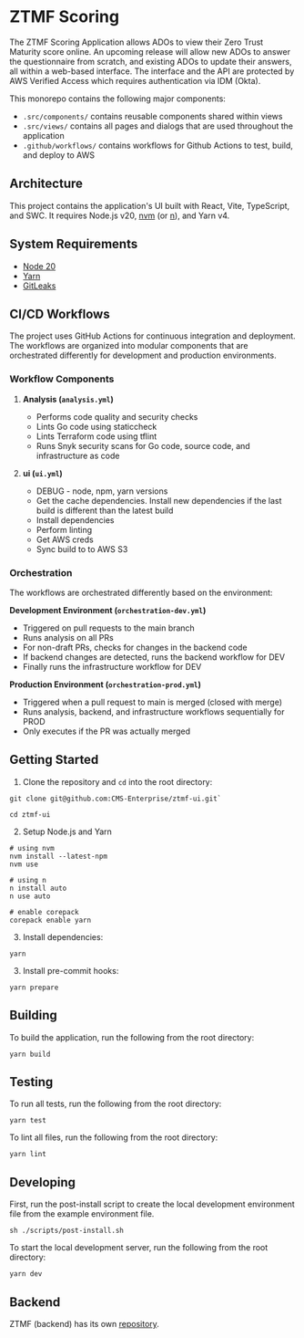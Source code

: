 # ZTMF Scoring

The ZTMF Scoring Application allows ADOs to view their Zero Trust Maturity score online. An upcoming release will allow new ADOs to answer the questionnaire from scratch, and existing ADOs to update their answers, all within a web-based interface. The interface and the API are protected by AWS Verified Access which requires authentication via IDM (Okta).

This monorepo contains the following major components:
- `.src/components/` contains reusable components shared within views
- `.src/views/` contains all pages and dialogs that are used throughout the application
- `.github/workflows/` contains workflows for Github Actions to test, build, and deploy to AWS

## Architecture

This project contains the application's UI built with React, Vite, TypeScript, and SWC. It requires Node.js v20, [nvm](https://github.com/nvm-sh/nvm) (or [n](https://github.com/tj/n)), and Yarn v4.

## System Requirements

- [Node 20](https://nodejs.org/en/download)
- [Yarn](https://yarnpkg.com/getting-started/install)
- [GitLeaks](https://github.com/gitleaks/gitleaks/tree/master#installing)


## CI/CD Workflows

The project uses GitHub Actions for continuous integration and deployment. The workflows are organized into modular components that are orchestrated differently for development and production environments.

### Workflow Components

1. **Analysis (`analysis.yml`)**
   - Performs code quality and security checks
   - Lints Go code using staticcheck
   - Lints Terraform code using tflint
   - Runs Snyk security scans for Go code, source code, and infrastructure as code

2. **ui (`ui.yml`)**
   - DEBUG - node, npm, yarn versions
   - Get the cache dependencies. Install new dependencies if the last build is different than the latest build
   - Install dependencies
   - Perform linting 
   - Get AWS creds
   - Sync build to to AWS S3


### Orchestration

The workflows are orchestrated differently based on the environment:

**Development Environment (`orchestration-dev.yml`)**
- Triggered on pull requests to the main branch
- Runs analysis on all PRs
- For non-draft PRs, checks for changes in the backend code
- If backend changes are detected, runs the backend workflow for DEV
- Finally runs the infrastructure workflow for DEV

**Production Environment (`orchestration-prod.yml`)**
- Triggered when a pull request to main is merged (closed with merge)
- Runs analysis, backend, and infrastructure workflows sequentially for PROD
- Only executes if the PR was actually merged

## Getting Started

1. Clone the repository and `cd` into the root directory:

```shell
git clone git@github.com:CMS-Enterprise/ztmf-ui.git`

cd ztmf-ui
```

2. Setup Node.js and Yarn

```shell
# using nvm
nvm install --latest-npm
nvm use

# using n
n install auto
n use auto

# enable corepack
corepack enable yarn
```

3. Install dependencies:

```shell
yarn
```

3. Install pre-commit hooks:

```shell
yarn prepare
```

## Building

To build the application, run the following from the root directory:

```shell
yarn build
```

## Testing

To run all tests, run the following from the root directory:

```shell
yarn test
```

To lint all files, run the following from the root directory:

```shell
yarn lint
```

## Developing

First, run the post-install script to create the local development environment file from the example environment file.

```shell
sh ./scripts/post-install.sh
```

To start the local development server, run the following from the root directory:

```shell
yarn dev
```

## Backend

ZTMF (backend) has its own [repository](https://github.com/cms-enterprise/ztmf).
